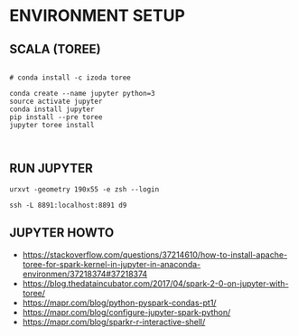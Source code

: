 ENVIRONMENT SETUP
=================



SCALA (TOREE)
-------------



```

# conda install -c izoda toree 

conda create --name jupyter python=3
source activate jupyter
conda install jupyter
pip install --pre toree
jupyter toree install



```



RUN JUPYTER
-----------



```
urxvt -geometry 190x55 -e zsh --login

ssh -L 8891:localhost:8891 d9

```

JUPYTER HOWTO
-------------

* https://stackoverflow.com/questions/37214610/how-to-install-apache-toree-for-spark-kernel-in-jupyter-in-anaconda-environmen/37218374#37218374
* https://blog.thedataincubator.com/2017/04/spark-2-0-on-jupyter-with-toree/
* https://mapr.com/blog/python-pyspark-condas-pt1/
* https://mapr.com/blog/configure-jupyter-spark-python/
* https://mapr.com/blog/sparkr-r-interactive-shell/


